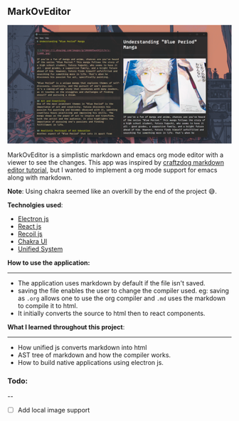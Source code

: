 ## MarkOvEditor

![](./public/background.png)

MarkOvEditor is a simplistic markdown and emacs org mode editor with a viewer to see the changes.
This app was inspired by [craftzdog markdown editor tutorial](https://github.com/craftzdog/electron-markdown-editor-tutorial), but I wanted to implement a org mode support for emacs along with markdown.
<br/>

**Note**: Using chakra seemed like an overkill by the end of the project 😅.

**Technolgies used**:
- [Electron js]()
- [React js]()
- [Recoil js]()
- [Chakra UI]()
- [Unified System]()

**How to use the application:**

---

- The application uses markdown by default if the file isn't saved.
- saving the file enables the user to change the compiler used. eg: saving as ```.org``` allows one to use the org compiler and ```.md``` uses the markdown to compile it to html.
- It initially converts the source to html then to react components.

**What I learned throughout this project**:

---

- How unified js converts markdown into html
- AST tree of markdown and how the compiler works.
- How to build native applications using electron js.
  

### Todo:

--

- [ ] Add local image support